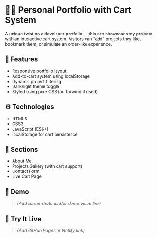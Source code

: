 # 🧑‍💻 Personal Portfolio with Cart System

A unique twist on a developer portfolio — this site showcases my projects with an interactive cart system. Visitors can “add” projects they like, bookmark them, or simulate an order-like experience.

## 🎯 Features
- Responsive portfolio layout
- Add-to-cart system using localStorage
- Dynamic project filtering
- Dark/light theme toggle
- Styled using pure CSS (or Tailwind if used)

## ⚙️ Technologies
- HTML5
- CSS3
- JavaScript (ES6+)
- localStorage for cart persistence

## 💼 Sections
- About Me
- Projects Gallery (with cart support)
- Contact Form
- Live Cart Page

## 📸 Demo
> _(Add screenshots and/or demo video link)_

## 🚀 Try It Live
> _(Add GitHub Pages or Netlify link)_
